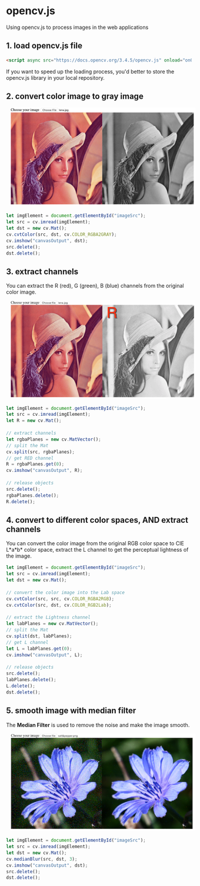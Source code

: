 # opencv.js

Using opencv.js to process images in the web applications

## 1. load opencv.js file

```html
<script async src="https://docs.opencv.org/3.4.5/opencv.js" onload="onOpencvJSLoaded();" type="text/javascript"></script>
```

If you want to speed up the loading process, you'd better to store the opencv.js library in your local repository.

## 2. convert color image to gray image

<img src="images/lena_gray.png"
     alt="lena image in gray"
     style="margin-left: 10px;" />

```javascript
let imgElement = document.getElementById("imageSrc");
let src = cv.imread(imgElement);
let dst = new cv.Mat();
cv.cvtColor(src, dst, cv.COLOR_RGBA2GRAY);
cv.imshow("canvasOutput", dst);
src.delete();
dst.delete();
```

## 3. extract channels

You can extract the R (red), G (green), B (blue) channels from the original color image.

<img src="images/rgb_channels.gif"
     alt="lena image in R G B channels"
     style="margin-left: 10px;" />

```javascript
let imgElement = document.getElementById("imageSrc");
let src = cv.imread(imgElement);
let R = new cv.Mat();

// extract channels
let rgbaPlanes = new cv.MatVector();
// split the Mat
cv.split(src, rgbaPlanes);
// get RED channel
R = rgbaPlanes.get(0);
cv.imshow("canvasOutput", R);

// release objects
src.delete();
rgbaPlanes.delete();
R.delete();
```

## 4. convert to different color spaces, AND extract channels

You can convert the color image from the original RGB color space to CIE L\*a\*b\* color space, extract the L channel to get the perceptual lightness of the image.

```javascript
let imgElement = document.getElementById("imageSrc");
let src = cv.imread(imgElement);
let dst = new cv.Mat();

// convert the color image into the Lab space
cv.cvtColor(src, src, cv.COLOR_RGBA2RGB);
cv.cvtColor(src, dst, cv.COLOR_RGB2Lab);

// extract the Lightness channel
let labPlanes = new cv.MatVector();
// split the Mat
cv.split(dst, labPlanes);
// get L channel
let L = labPlanes.get(0);
cv.imshow("canvasOutput", L);

// release objects
src.delete();
labPlanes.delete();
L.delete();
dst.delete();
```

## 5. smooth image with median filter

The <b>Median Filter</b> is used to remove the noise and make the image smooth.

<img src="images/median_filter.png"
     alt="median_filter"
     style="margin-left: 10px;" />

```javascript
let imgElement = document.getElementById("imageSrc");
let src = cv.imread(imgElement);
let dst = new cv.Mat();
cv.medianBlur(src, dst, 3);
cv.imshow("canvasOutput", dst);
src.delete();
dst.delete();
```
